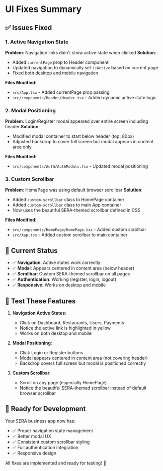 # UI Fixes Summary

## ✅ **Issues Fixed**

### **1. Active Navigation State**
**Problem**: Navigation links didn't show active state when clicked
**Solution**: 
- Added `currentPage` prop to Header component
- Updated navigation to dynamically set `isActive` based on current page
- Fixed both desktop and mobile navigation

**Files Modified:**
- `src/App.tsx` - Added currentPage prop passing
- `src/components/Header/Header.tsx` - Added dynamic active state logic

### **2. Modal Positioning**
**Problem**: Login/Register modal appeared over entire screen including header
**Solution**: 
- Modified modal container to start below header (top: 80px)
- Adjusted backdrop to cover full screen but modal appears in content area only

**Files Modified:**
- `src/components/Auth/AuthModals.tsx` - Updated modal positioning

### **3. Custom Scrollbar**
**Problem**: HomePage was using default browser scrollbar
**Solution**: 
- Added `custom-scrollbar` class to HomePage container
- Added `custom-scrollbar` class to main App container
- Now uses the beautiful SERA-themed scrollbar defined in CSS

**Files Modified:**
- `src/components/HomePage/HomePage.tsx` - Added custom scrollbar
- `src/App.tsx` - Added custom scrollbar to main container

## 🎯 **Current Status**

- ✅ **Navigation**: Active states work correctly
- ✅ **Modal**: Appears centered in content area (below header)
- ✅ **Scrollbar**: Custom SERA-themed scrollbar on all pages
- ✅ **Authentication**: Working (register, login, logout)
- ✅ **Responsive**: Works on desktop and mobile

## 🧪 **Test These Features**

1. **Navigation Active States**:
   - Click on Dashboard, Restaurants, Users, Payments
   - Notice the active link is highlighted in yellow
   - Works on both desktop and mobile

2. **Modal Positioning**:
   - Click Login or Register buttons
   - Modal appears centered in content area (not covering header)
   - Backdrop covers full screen but modal is positioned correctly

3. **Custom Scrollbar**:
   - Scroll on any page (especially HomePage)
   - Notice the beautiful SERA-themed scrollbar instead of default browser scrollbar

## 🚀 **Ready for Development**

Your SERA business app now has:
- ✅ Proper navigation state management
- ✅ Better modal UX
- ✅ Consistent custom scrollbar styling
- ✅ Full authentication integration
- ✅ Responsive design

All fixes are implemented and ready for testing! 🎯
